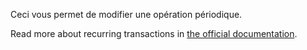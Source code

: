 Ceci vous permet de modifier une opération périodique.

Read more about recurring transactions in [the official documentation](https://docs.firefly-iii.org/advanced-concepts/recurring).